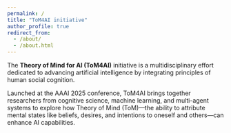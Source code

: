 ```yaml
---
permalink: /
title: "ToM4AI initiative"
author_profile: true
redirect_from: 
  - /about/
  - /about.html
---
```


The **Theory of Mind for AI (ToM4AI)** initiative is a multidisciplinary effort dedicated to advancing artificial intelligence by integrating principles of human social cognition.

Launched at the AAAI 2025 conference, ToM4AI brings together researchers from cognitive science, machine learning, and multi-agent systems to explore how Theory of Mind (ToM)—the ability to attribute mental states like beliefs, desires, and intentions to oneself and others—can enhance AI capabilities.

